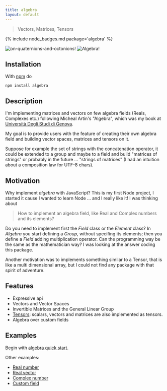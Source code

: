 ```yaml
---
title: algebra
layout: default
---
```


> Vectors, Matrices, Tensors

{% include node_badges.md package='algebra' %}

![on-quaternions-and-octonions!](http://www.g14n.info/images/algebra/Cover-OnQuaternionsAndOctonions.png) ![Algebra!](http://www.g14n.info/images/algebra/Cover-Algebra.png)

## Installation

With [npm](https://npmjs.org/) do

```
npm install algebra
```

## Description

I'm implementing matrices and vectors on few algebra fields (Reals, Complexes etc.) following Micheal Artin's "Algebra", which was my book at [Università Degli Studi di Genova](http://www.dima.unige.it).

My goal is to provide users with the feature of creating their own algebra field and building vector spaces, matrices and tensors on it.

Suppose for example the set of strings with the concatenation operator, it could be extended to a group and maybe to a field and build "matrices of strings" or probably in the future ... "strings of matrices" (I had an intuition about a composition law for UTF-8 chars).

## Motivation

Why implement *algebra* with JavaScript? This is my first Node project, I started it cause I wanted to learn Node ... and I really like it!
I was thinking about

> How to implement an algebra field, like Real and Complex numbers and its elements?

Do you need to implement first the *Field* class or the *Element* class? In *Algebra* you start defining a *Group*, without specifing its elements; then you define a *Field* adding multiplication operator. Can the programming way be the same as the mathematician way?
I was looking at the answer coding this package.

Another motivation was to implements something similar to a Tensor, that is like a multi dimensional array, but I could not find any package with that spirit of adventure.

## Features

* Expressive api
* Vectors and Vector Spaces
* Invertible Matrices and the General Linear Group
* [Tensors](http://en.wikipedia.org/wiki/Tensor): scalars, vectors and matrices are also implemented as tensors.
* Algebra over custom fields

## Examples

Begin with [algebra quick start](http://www.g14n.info/algebra/examples/quick-start).

Other examples:

  * [Real number](http://www.g14n.info/algebra/examples/real-number)  
  * [Real vector](http://www.g14n.info/algebra/examples/real-vector)  
  * [Complex number](http://www.g14n.info/algebra/examples/complex-number)  
  * [Custom field](http://www.g14n.info/algebra/examples/custom-field)  

